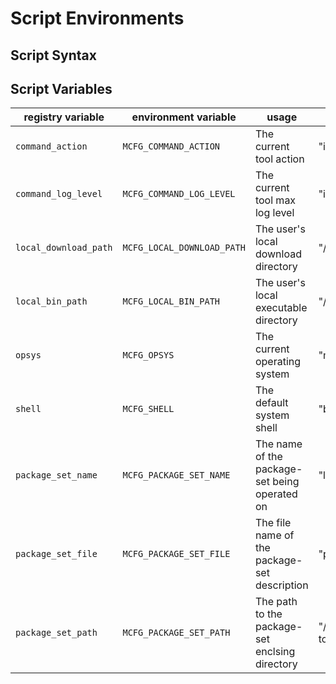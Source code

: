 # Script Environments

## Script Syntax

## Script Variables

| registry variable     | environment variable       | usage | example |
| --------------------- | -------------------------- | ----- | ------- |
| `command_action`      | `MCFG_COMMAND_ACTION`      | The current tool action | "install" |
| `command_log_level`   | `MCFG_COMMAND_LOG_LEVEL`   | The current tool max log level | "info" |
| `local_download_path` | `MCFG_LOCAL_DOWNLOAD_PATH` | The user's local download directory | "/home/alice/Downloads" |
| `local_bin_path`      | `MCFG_LOCAL_BIN_PATH`      | The user's local executable directory | "/home/alice/.local/bin" |
| `opsys`               | `MCFG_OPSYS`               | The current operating system | "macos" |
| `shell`               | `MCFG_SHELL`               | The default system shell | "bash" |
| `package_set_name`    | `MCFG_PACKAGE_SET_NAME`    | The name of the package-set being operated on | "lux" |
| `package_set_file`    | `MCFG_PACKAGE_SET_FILE`    | The file name of the package-set description | "package-set.yml" |
| `package_set_path`    | `MCFG_PACKAGE_SET_PATH`    | The path to the package-set enclsing directory | "/home/alice/.config/mcfg/repository/work-tools/productivity" |
